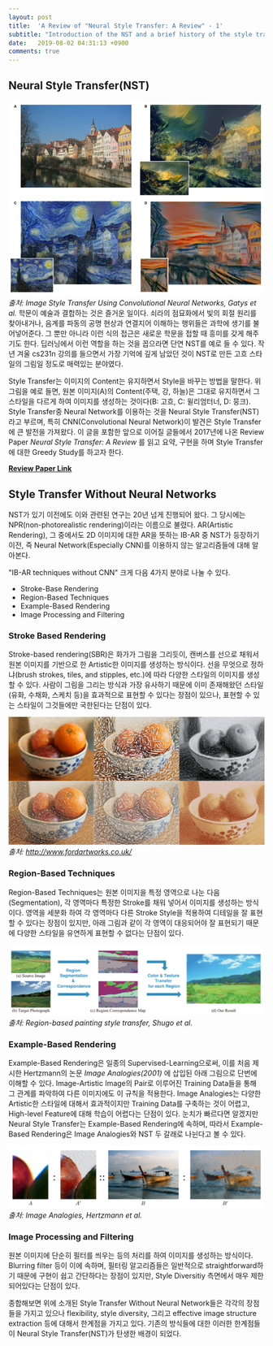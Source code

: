 ```yaml
---
layout: post
title:  'A Review of "Neural Style Transfer: A Review" - 1'
subtitle: "Introduction of the NST and a brief history of the style transfer"
date:   2019-08-02 04:31:13 +0900
comments: true
---
```


## Neural Style Transfer(NST)
![](/img/posts/nst/nst-intro.PNG) *출처: Image Style Transfer Using Convolutional Neural Networks, Gatys et al.*
학문이 예술과 결합하는 것은 즐거운 일이다. 쇠라의 점묘화에서 빛의 회절 원리를 찾아내거나, 음계를 파동의 공명 현상과 연결지어 이해하는 행위들은 과학에 생기를 불어넣어준다. 그 뿐만 아니라 이런 식의 접근은 새로운 학문을 접할 때 흥미를 갖게 해주기도 한다. 딥러닝에서 이런 역할을 하는 것을 꼽으라면 단연 NST를 예로 들 수 있다. 작년 겨울 cs231n 강의를 들으면서 가장 기억에 깊게 남았던 것이 NST로 만든 고흐 스타일의 그림일 정도로 매력있는 분야였다.

Style Transfer는  이미지의 Content는 유지하면서 Style을 바꾸는 방법을 말한다. 위 그림을 예로 들면, 원본 이미지(A)의 Content(주택, 강, 하늘)은 그대로 유지하면서 그 스타일을 다르게 하여 이미지를 생성하는 것이다(B: 고흐, C: 윌리엄터너, D: 뭉크). Style Transfer중 Neural Network를 이용하는 것을 Neural Style Transfer(NST)라고 부르며, 특히 CNN(Convolutional Neural Network)이 발견은 Style Transfer에 큰 발전을 가져왔다. 이 글을 포함한 앞으로 이어질 글들에서 2017년에 나온 Review Paper *Neural Style Transfer: A Review* 를 읽고 요약, 구현을 하며 Style Transfer에 대한 Greedy Study를 하고자 한다.

**[Review Paper Link](https://arxiv.org/abs/1705.04058)**

## Style Transfer Without Neural Networks
NST가 있기 이전에도 이와 관련된 연구는 20년 넘게 진행되어 왔다. 그 당시에는 NPR(non-photorealistic rendering)이라는 이름으로 불렸다. AR(Artistic Rendering), 그 중에서도 2D 이미지에 대한 AR을 뜻하는 IB-AR 중 NST가 등장하기 이전, 즉 Neural Network(Especially CNN)를 이용하지 않는 알고리즘들에 대해 알아본다.

"IB-AR techniques without CNN" 크게 다음 4가지 분야로 나눌 수 있다.

- Stroke-Base Rendering
- Region-Based Techniques
- Example-Based Rendering
- Image Processing and Filtering

### Stroke Based Rendering
Stroke-based rendering(SBR)은 화가가 그림을 그리듯이, 캔버스를 선으로 채워서 원본 이미지를 기반으로 한 Artistic한 이미지를 생성하는 방식이다. 선을 무엇으로 정하냐(brush strokes, tiles, and stipples, etc.)에 따라 다양한 스타일의 이미지를 생성할 수 있다. 사람이 그림을 그리는 방식과 가장 유사하기 때문에 이미 존재해왔던 스타일(유화, 수채화, 스케치 등)을 효과적으로 표현할 수 있다는 장점이 있으나, 표현할 수 있는 스타일이 그것들에만 국한된다는 단점이 있다.

![](/img/posts/nst/example-sbr.jpg) *출처: http://www.fordartworks.co.uk/*

### Region-Based Techniques
Region-Based Techniques는 원본 이미지을 특정 영역으로 나눈 다음(Segmentation), 각 영역마다 특정한 Stroke를 채워 넣어서 이미지를 생성하는 방식이다. 영역을 세분화 하여 각 영역마다 다른 Stroke Style을 적용하여 디테일을 잘 표현할 수 있다는 장점이 있지만, 아래 그림과 같이 각 영역이 대응되어야 잘 표현되기 때문에 다양한 스타일을 유연하게 표현할 수 없다는 단점이 있다.

![](/img/posts/nst/example-rbt.PNG) *출처: Region-based painting style transfer, Shugo et al.*

### Example-Based Rendering
Example-Based Rendering은 일종의 Supervised-Learning으로써, 이를 처음 제시한 Hertzmann의 논문 *Image Analogies(2001)* 에 삽입된 아래 그림으로 단번에 이해할 수 있다. Image-Artistic Image의 Pair로 이루어진 Training Data들을 통해 그 관계를 파악하여 다른 이미지에도 이 규칙을 적용한다. Image Analogies는 다양한 Artistic한 스타일에 대해서 효과적이지만 Training Data를 구축하는 것이 어렵고, High-level Feature에 대해 학습이 어렵다는 단점이 있다. 눈치가 빠르다면 알겠지만 Neural Style Transfer는 Example-Based Rendering에 속하며, 따라서 Example-Based Rendering은 Image Analogies와 NST 두 갈래로 나뉜다고 볼 수 있다.

![](/img/posts/nst/example-ebr.PNG) *출처: Image Analogies, Hertzmann et al.*

### Image Processing and Filtering
원본 이미지에 단순히 필터를 씌우는 등의 처리를 하여 이미지를 생성하는 방식이다. Blurring filter 등이 이에 속하며, 필터링 알고리즘들은 일반적으로 straightforward하기 때문에 구현이 쉽고 간단하다는 장점이 있지만, Style Diversitiy 측면에서 매우 제한되어있다는 단점이 있다.

종합해보면 위에 소개된 Style Transfer Without Neural Network들은 각각의 장점들을 가지고 있으나 flexibility, style diversity, 그리고 effective image structure extraction 등에 대해서 한계점을 가지고 있다. 기존의 방식들에 대한 이러한 한계점들이 Neural Style Transfer(NST)가 탄생한 배경이 되었다.

